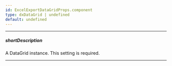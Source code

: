 ```yaml
---
id: ExcelExportDataGridProps.component
type: dxDataGrid | undefined
default: undefined
---
```

---
##### shortDescription
A DataGrid instance. This setting is required.

---
<!-- Description goes here -->